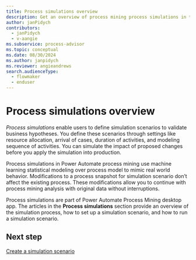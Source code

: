 ```yaml
---
title: Process simulations overview
description: Get an overview of process mining process simulations in the Process Mining desktop app.
author: janPidych
contributors:
  - janPidych
  - v-aangie  
ms.subservice: process-advisor
ms.topic: conceptual
ms.date: 08/30/2024
ms.author: janpidych
ms.reviewer: angieandrews
search.audienceType: 
  - flowmaker
  - enduser
---
```


# Process simulations overview

*Process simulations* enable users to define simulation scenarios to validate business hypotheses. You define these scenarios through settings like resource allocation, arrival of cases, duration of activities, and modeling sequence of activities. You can simulate the impact of proposed changes before you apply the simulation into production.

Process simulations in Power Automate process mining use machine learning statistical modeling over process model to mimic real world behavior. Modifications to a process snapshot for simulation scenario don’t affect the existing process. These modifications allow you to continue with process mining analysis with original data without interruptions.

Process simulations are part of Power Automate Process Mining desktop app. The articles in the **Process simulations** section provide an overview of the simulation process, how to set up a simulation scenario, and how to run a simulation scenario.

## Next step

[Create a simulation scenario](process-mining-simulations-scenario.md)